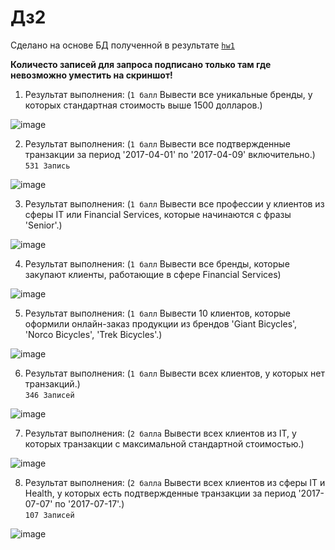 # Дз2

Сделано на основе БД полученной в результате [`hw1`](hw1)

**Количесто записей для запроса подписано только там где невозможно уместить на скриншот!**

1. Результат выполнения: (`1 балл` Вывести все уникальные бренды, у которых стандартная стоимость выше 1500 долларов.)

![image](https://github.com/mllightitup/sf_data_science/assets/43480503/84c0d84a-f65b-4867-a100-226fe7cbbfc7)

2. Результат выполнения: (`1 балл` Вывести все подтвержденные транзакции за период '2017-04-01' по '2017-04-09' включительно.)<br>`531 Запись`<br>

![image](https://github.com/mllightitup/sf_data_science/assets/43480503/15438180-b2c3-4e6a-a3e7-5158d5255f79)

3. Результат выполнения: (`1 балл` Вывести все профессии у клиентов из сферы IT или Financial Services, которые начинаются с фразы 'Senior'.)

![image](https://github.com/mllightitup/sf_data_science/assets/43480503/96f38af2-a078-4922-bcb8-5b8da25b511a)

4. Результат выполнения: (`1 балл` Вывести все бренды, которые закупают клиенты, работающие в сфере Financial Services)

![image](https://github.com/mllightitup/sf_data_science/assets/43480503/389481f4-4bd2-42d3-a84f-9d0ae43a1ab1)

5. Результат выполнения: (`1 балл` Вывести 10 клиентов, которые оформили онлайн-заказ продукции из брендов 'Giant Bicycles', 'Norco Bicycles', 'Trek Bicycles'.)

![image](https://github.com/mllightitup/sf_data_science/assets/43480503/369cba9a-2708-4e4f-a4e1-14db70e62af3)

6. Результат выполнения: (`1 балл` Вывести всех клиентов, у которых нет транзакций.)<br>`346 Записей`<br>

![image](https://github.com/mllightitup/sf_data_science/assets/43480503/4350e56a-3606-4d16-bc51-f2cd618cd27d)
   
7. Результат выполнения: (`2 балла` Вывести всех клиентов из IT, у которых транзакции с максимальной стандартной стоимостью.)

![image](https://github.com/mllightitup/sf_data_science/assets/43480503/13a47afe-6e1c-4814-bfcb-079c04fa9099)

8. Результат выполнения: (`2 балла` Вывести всех клиентов из сферы IT и Health, у которых есть подтвержденные транзакции за период '2017-07-07' по '2017-07-17'.)<br>`107 Записей`<br>

![image](https://github.com/mllightitup/sf_data_science/assets/43480503/e4515991-ecea-4e37-8821-69b5e6d64e4e)
